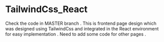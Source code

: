 # TailwindCss_React
Check the code in MASTER branch .
This is  frontend page design which was designed using TailwindCss and integrated in the React environment for easy implementation . Need to add some code for other pages .
